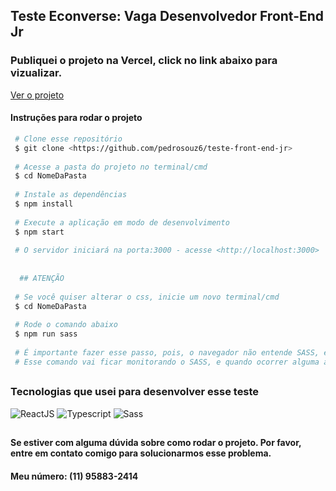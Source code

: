 ## Teste Econverse: Vaga Desenvolvedor Front-End Jr

### Publiquei o projeto na Vercel, click no link abaixo para vizualizar.

<a href='https://pedrosouza-teste-front-end-jr.vercel.app/'> Ver o projeto </a>

#### Instruções para rodar o projeto
 ``` bash
  # Clone esse repositório
  $ git clone <https://github.com/pedrosouz6/teste-front-end-jr>
  
  # Acesse a pasta do projeto no terminal/cmd
  $ cd NomeDaPasta
  
  # Instale as dependências
  $ npm install
  
  # Execute a aplicação em modo de desenvolvimento
  $ npm start
  
  # O servidor iniciará na porta:3000 - acesse <http://localhost:3000>
   
   
   ## ATENÇÃO
  
  # Se você quiser alterar o css, inicie um novo terminal/cmd
  $ cd NomeDaPasta
  
  # Rode o comando abaixo
  $ npm run sass
  
  # É importante fazer esse passo, pois, o navegador não entende SASS, e será preciso transformar esse SASS em CSS. 
  # Esse comando vai ficar monitorando o SASS, e quando ocorrer alguma alteração vai ser atualizado no CSS.
 
```

##

### Tecnologias que usei para desenvolver esse teste

<div>

<img src="https://img.shields.io/badge/React-20232A?style=for-the-badge&logo=react&logoColor=61DAFB" alt="ReactJS" />
<img src="https://img.shields.io/badge/TypeScript-007ACC?style=for-the-badge&logo=typescript&logoColor=white" alt="Typescript" />
<img src="https://img.shields.io/badge/Sass-CC6699?style=for-the-badge&logo=sass&logoColor=white" alt="Sass" />

</div>

##

#### Se estiver com alguma dúvida sobre como rodar o projeto. Por favor, entre em contato comigo para solucionarmos esse problema.
#### Meu número: (11) 95883-2414
